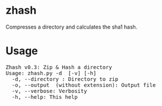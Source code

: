 zhash
=====

Compresses a directory and calculates the sha1 hash.


Usage
=====

<pre>
Zhash v0.3: Zip & Hash a directory
Usage: zhash.py -d <directory> [-v] [-h]
  -d, --directory <directory>: Directory to zip
  -o, --output <filename> (without extension): Output file
  -v, --verbose: Verbosity
  -h, --help: This help
</pre>


